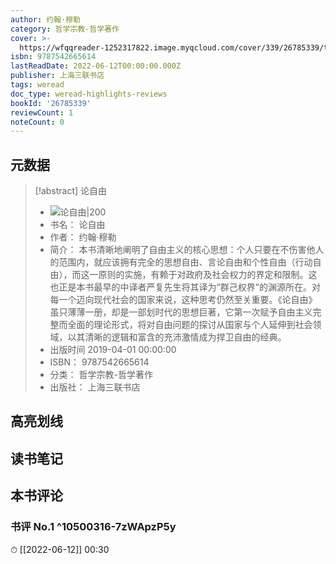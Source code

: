 ```yaml
---
author: 约翰·穆勒
category: 哲学宗教-哲学著作
cover: >-
  https://wfqqreader-1252317822.image.myqcloud.com/cover/339/26785339/t7_26785339.jpg
isbn: 9787542665614
lastReadDate: 2022-06-12T00:00:00.000Z
publisher: 上海三联书店
tags: weread
doc_type: weread-highlights-reviews
bookId: '26785339'
reviewCount: 1
noteCount: 0
---
```


## 元数据

> [!abstract] 论自由
> - ![ 论自由|200](https://wfqqreader-1252317822.image.myqcloud.com/cover/339/26785339/t7_26785339.jpg)
> - 书名： 论自由
> - 作者： 约翰·穆勒
> - 简介： 本书清晰地阐明了自由主义的核心思想：个人只要在不伤害他人的范围内，就应该拥有完全的思想自由、言论自由和个性自由（行动自由），而这一原则的实施，有赖于对政府及社会权力的界定和限制。这也正是本书最早的中译者严复先生将其译为“群己权界”的渊源所在。对每一个迈向现代社会的国家来说，这种思考仍然至关重要。《论自由》虽只薄薄一册，却是一部划时代的思想巨著，它第一次赋予自由主义完整而全面的理论形式，将对自由问题的探讨从国家与个人延伸到社会领域，以其清晰的逻辑和富含的充沛激情成为捍卫自由的经典。
> - 出版时间 2019-04-01 00:00:00
> - ISBN： 9787542665614
> - 分类： 哲学宗教-哲学著作
> - 出版社： 上海三联书店

## 高亮划线

## 读书笔记

## 本书评论

### 书评 No.1  ^10500316-7zWApzP5y
⏱ [[2022-06-12]]  00:30

